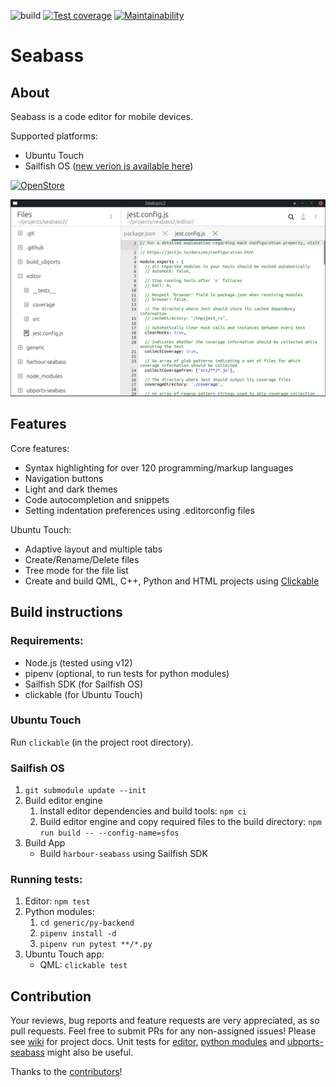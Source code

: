 ![build](https://github.com/milikhin/seabass2/workflows/build/badge.svg)
[![Test coverage](https://api.codeclimate.com/v1/badges/83fe45078487708c6061/test_coverage)](https://codeclimate.com/github/milikhin/seabass2/test_coverage)
[![Maintainability](https://api.codeclimate.com/v1/badges/83fe45078487708c6061/maintainability)](https://codeclimate.com/github/milikhin/seabass2/maintainability)

# Seabass
## About

Seabass is a code editor for mobile devices.

Supported platforms:

* Ubuntu Touch
* Sailfish OS ([new verion is available here](https://github.com/milikhin/seabass2/tree/harbour-webview))

[![OpenStore](https://open-store.io/badges/en_US.png)](https://open-store.io/app/seabass2.mikhael)

![Seabass on Ubuntu Touch](https://github.com/milikhin/milikhin.github.io/raw/master/img/seabass/seabass-desktop.png)

## Features

Core features:
* Syntax highlighting for over 120 programming/markup languages
* Navigation buttons
* Light and dark themes
* Code autocompletion and snippets
* Setting indentation preferences using .editorconfig files

Ubuntu Touch:
* Adaptive layout and multiple tabs
* Create/Rename/Delete files
* Tree mode for the file list
* Create and build QML, C++, Python and HTML projects using [Clickable](https://gitlab.com/clickable/clickable)

## Build instructions

### Requirements:

* Node.js (tested using v12)
* pipenv (optional, to run tests for python modules)
* Sailfish SDK (for Sailfish OS)
* clickable (for Ubuntu Touch)

### Ubuntu Touch

Run `clickable` (in the project root directory).

### Sailfish OS

1. `git submodule update --init`
1. Build editor engine
   1. Install editor dependencies and build tools: `npm ci`
   1. Build editor engine and copy required files to the build directory: `npm run build -- --config-name=sfos`
1. Build App
   * Build `harbour-seabass` using Sailfish SDK

### Running tests:

1. Editor: `npm test`
1. Python modules:  
   1. `cd generic/py-backend`
   1. `pipenv install -d`
   1. `pipenv run pytest **/*.py`
1. Ubuntu Touch app:
   * QML: `clickable test`

## Contribution

Your reviews, bug reports and feature requests are very appreciated, as so pull requests.
Feel free to submit PRs for any non-assigned issues!
Please see [wiki](https://github.com/milikhin/seabass2/wiki) for project docs. Unit tests for [editor](https://github.com/milikhin/seabass2/tree/master/editor/__tests__),
[python modules](https://github.com/milikhin/seabass2/tree/master/generic/py-backend/tests) and
[ubports-seabass](https://github.com/milikhin/seabass2/tree/master/ubports-seabass/tests) might also be useful.

Thanks to the [contributors](https://github.com/milikhin/seabass2/graphs/contributors)!
